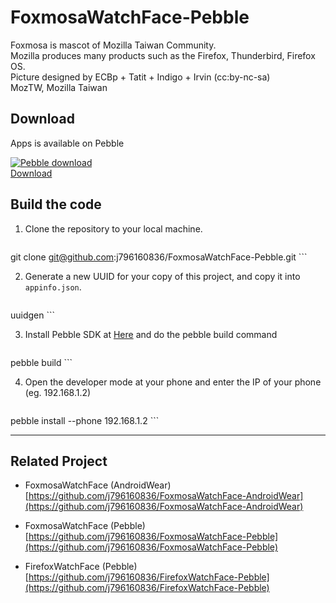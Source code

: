 # FoxmosaWatchFace-Pebble

Foxmosa is mascot of Mozilla Taiwan Community.  
Mozilla produces many products such as the Firefox, Thunderbird, Firefox OS.  
Picture designed by ECBp + Tatit + Indigo + Irvin (cc:by-nc-sa)  
MozTW, Mozilla Taiwan  

## Download
Apps is available on Pebble  
  
<a href="https://apps.getpebble.com/en_US/application/55bed9ed39209aec5f000083"><img src="http://pblweb.com/badge/55bed9ed39209aec5f000083/colour/size" alt="Pebble download"><br />
Download
</a>

## Build the code  

1. Clone the repository to your local machine.  

	```
git clone git@github.com:j796160836/FoxmosaWatchFace-Pebble.git
	```
	
2. Generate a new UUID for your copy of this project, and copy it into `appinfo.json`.

	```
uuidgen
	```
	
3. Install Pebble SDK at [Here](http://developer.pebble.com/sdk/) and do the pebble build command  

	```
pebble build
	```

4. Open the developer mode at your phone and enter the IP of your phone (eg. 192.168.1.2)

	```
pebble install --phone 192.168.1.2
	```

	
----
	
## Related Project

- FoxmosaWatchFace (AndroidWear)  
[https://github.com/j796160836/FoxmosaWatchFace-AndroidWear](https://github.com/j796160836/FoxmosaWatchFace-AndroidWear)

- FoxmosaWatchFace (Pebble)  
[https://github.com/j796160836/FoxmosaWatchFace-Pebble](https://github.com/j796160836/FoxmosaWatchFace-Pebble)

- FirefoxWatchFace (Pebble)  
[https://github.com/j796160836/FirefoxWatchFace-Pebble](https://github.com/j796160836/FirefoxWatchFace-Pebble) 
